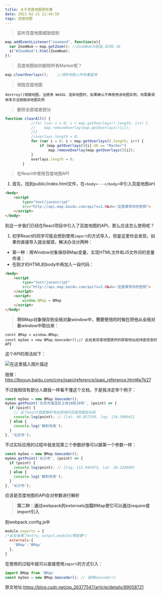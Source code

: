 ```yaml
---
title: 关于百度地图那些事
date: 2021-02-21 12:49:59
tags: 百度地图
---
```




> 监听百度地图缩放级别

``````javascript
map.addEventListener("zoomend", function(e){
  var ZoomNum = map.getZoom(); //ZoomNum为层级,区间1-18
  $("#ZoomNum").html(ZoomNum);
});
``````



> 百度地图如何删除所有Marker呢？

``````javascript
map.clearOverlays();    //清除地图上所有覆盖物
``````



> 销毁百度地图

``````
destroy()销毁地图，当使用 WebGL 渲染地图时，如果确认不再使用该地图实例，则需要调用本方法销毁该地图实例
``````



> 删除全部或者部分

``````javascript
function clearAll() {
            //for (var i = 0; i < map.getOverlays().length; i++) {
            //    map.removeOverlay(map.getOverlays()[i]);
            //}
            //overlays.length = 0; 
            for (var i = 0; i < map.getOverlays().length; i++) {
                if (map.getOverlays()[i].GO == "Marker")
                    map.removeOverlay(map.getOverlays()[i]);
            }
            overlays.length = 0; 
        }
``````



> 在React中使用百度地图API

1. 首先，找到public/index.html文件，在`<body>···</body>`中引入百度地图`API`

```html
<body>
	<script
		type="text/javascript"
		src="http://api.map.baidu.com/api?v=2.0&ak='这里填写你的密钥">
	</script>
</body>
```

到这一步我们已经在React项目中引入了百度地图的API，那么应该怎么使用呢？

1. 初学React的同学可能会想到使用`import`的方式导入，但是这里你会发现，如果你直接导入就会报错，解决办法分两种：

- 第一种：用Window对象保存BMap变量，实现HTML文件和JS文件间的变量传递：
- 在刚才的HTML的body中再加入一段代码：

```html
<body>
	<script
		type="text/javascript"
		src="http://api.map.baidu.com/api?v=2.0&ak='这里填写你的密钥">
	</script>
	<script>
		window.BMap = BMap
	</script>
</body>
```

> **将BMap对象保存到全局对象window中，需要使用的时候在将他从全局对象window中取出来：**

```
const BMap = window.BMap;
const myGeo = new BMap.Geocoder();// 此处是百度地图提供的获取地址经纬度信息的API
```

这个API的用法如下：

![在这里插入图片描述](https://img-blog.csdnimg.cn/2019040618053232.png?x-oss-process=image/watermark,type_ZmFuZ3poZW5naGVpdGk,shadow_10,text_aHR0cHM6Ly9ibG9nLmNzZG4ubmV0L3FxXzI2Mzc3NTQ3,size_16,color_FFFFFF,t_70)

链接：http://lbsyun.baidu.com/cms/jsapi/reference/jsapi_reference.html#a7b27

不过我相信有部分人跟我一样看不懂这个文档，于是我决定举个例子：

```javascript
const myGeo = new BMap.Geocoder();
myGeo.getPoint('北京市海淀区上地10街10号', (point) => {
  if (point) {
    // 这个point就是解析地址获得的百度地图坐标系
    console.log(point); // {lat: 40.057339, lng: 116.306941}
  } else {
    console.log('解析失败');
  }
}, '北京市');
```

不过实际应用的过程中我发现第三个参数好像可以跟第一个参数一样：

```javascript
const myGeo = new BMap.Geocoder();
myGeo.getPoint('长沙市', (point) => {
  if (point) {
    console.log(point); // {lng: 112.945473, lat: 28.234889}
  } else {
    console.log('解析失败');
  }
}, '长沙市');
```

应该是百度地图的API会对参数进行解析

> **第二种：通过webpack的externals加载BMap使它可以通过require或import引入**

到webpack.config.js中

```javascript
module.exports = {
/*此处省略了entry，output,modules等配置*/
  externals:{
    'BMap':'BMap'
  },
}
```

在使用的过程中就可以直接使用`import`的方式引入：

```javascript
import BMap from 'BMap'
const myGeo = new BMap.Geocoder(); // 调用Geocoder()
```



原文地址:https://blog.csdn.net/qq_26377547/article/details/89058721